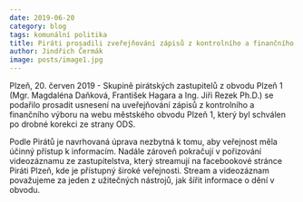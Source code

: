 ```yaml
---
date: 2019-06-20
category: blog
tags: komunální politika
title: Piráti prosadili zveřejňování zápisů z kontrolního a finančního výboru MO Plzeň 1
author: Jindřich Čermák
image: posts/image1.jpg
---
```


Plzeň, 20. červen 2019 - Skupině pirátských zastupitelů z obvodu Plzeň 1 (Mgr. Magdaléna Daňková, František Hagara a Ing. Jiři Rezek Ph.D.) se podařilo prosadit usnesení na uveřejňování zápisů z kontrolního a finančního výboru na webu městského obvodu Plzeň 1, který byl schválen po drobné korekci ze strany ODS. 

Podle Pirátů je navrhovaná úprava nezbytná k tomu, aby veřejnost měla účinný přístup k informacím. Nadále zároveň pokračují v pořizování videozáznamu ze zastupitelstva, který streamují na facebookové stránce Piráti Plzeň, kde je přístupný široké veřejnosti. Stream a videozáznam považujeme za jeden z užitečných nástrojů, jak šířit informace o dění v obvodu.
